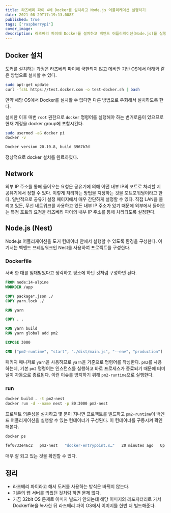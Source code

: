 ```yaml
---
title: 라즈베리 파이 4에 Docker를 설치하고 Node.js 어플리케이션 실행하기
date: 2021-08-29T17:19:13.008Z
published: true
tags: ['raspberrypi']
cover_image:
description: 라즈베리 파이에 Docker를 설치하고 백엔드 어플리케이션(Node.js)를 실행해보기
---
```


## Docker 설치

도커를 설치하는 과정은 라즈베리 파이에 국한되지 않고 데비안 기반 OS에서 아래와 같은 방법으로 설치할 수 있다.

```sh
sudo apt-get update
curl -fsSL https://test.docker.com -o test-docker.sh | bash
```

만약 해당 OS에서 Docker를 설치할 수 없다면 다른 방법으로 우회해서 설치하도록 한다.

설치한 이후 매번 `root` 권한으로 `docker` 명령어를 실행해야 하는 번거로움이 있으므로 현재 계정을 docker group에 포함시킨다.

```sh
sudo usermod -aG docker pi
docker -v

Docker version 20.10.8, build 3967b7d
```

정상적으로 docker 설치를 완료하였다.

## Network

외부 IP 주소를 통해 들어오는 요청은 공유기에 의해 어떤 내부 IP의 포트로 처리할 지 공유기에서 정할 수 있다. 이렇게 처리하는 방법을 지정하는 것을 포트포워딩이라고 한다. 일반적으로 공유기 설정 페이지에서 매우 간단하게 설정할 수 있다. 직접 LAN을 물리고 있든, 무선 네트워크를 사용하고 있든 내부 IP 주소가 있기 때문에 외부에서 들어오는 특정 포트의 요청을 라즈베리 파이의 내부 IP 주소를 통해 처리되도록 설정한다.

## Node.js (Nest)

Node.js 어플리케이션을 도커 컨테이너 안에서 실행할 수 있도록 환경을 구성한다. 여기서는 백엔드 프레임워크인 Nest를 사용하여 프로젝트를 구성한다.

### Dockerfile

서버 한 대를 임대받았다고 생각하고 평소에 하던 것처럼 구성하면 된다.

```dockerfile
FROM node:14-alpine
WORKDIR /app

COPY package*.json ./
COPY yarn.lock ./

RUN yarn

COPY . .

RUN yarn build
RUN yarn global add pm2

EXPOSE 3000

CMD ["pm2-runtime", "start", "./dist/main.js", "--env", "production"]
```

패키지 매니저로 `yarn`을 사용하므로 `yarn`을 기준으로 명령어를 작성한다. `pm2`를 사용하는데, 기본 `pm2` 명령어는 인스턴스를 실행하고 바로 프로세스가 종료되기 때문에 터미널이 자동으로 종료된다. 이런 이슈를 방지하기 위해 `pm2-runtime`으로 실행한다.

### run

```sh
docker build . -t pm2-nest
docker run -d --name nest -p 80:3000 pm2-nest
```

프로젝트 의존성을 설치하고 몇 분이 지나면 프로젝트를 빌드하고 `pm2-runtime`이 백엔드 어플리케이션을 실행할 수 있는 컨테이너가 구성된다. 이 컨테이너를 구동시켜 확인해본다.

```sh
docker ps

fef0733e46c2   pm2-nest   "docker-entrypoint.s…"   20 minutes ago   Up 20 minutes   8080/tcp, 0.0.0.0:80->3000/tcp, :::80->3000/tcp   nest
```

매우 잘 되고 있는 것을 확인할 수 있다.

## 정리

- 라즈베리 파이라고 해서 도커를 사용하는 방식은 바뀌지 않는다.
- 기존의 웹 서버를 띄웠던 것처럼 하면 문제 없다.
- 가끔 32bit OS 문제로 이미지 빌드가 안되는데 해당 이미지의 레포지터리로 가서 Dockerfile을 복사한 뒤 라즈베리 파이 OS에서 이미지를 한번 더 빌드해준다.
